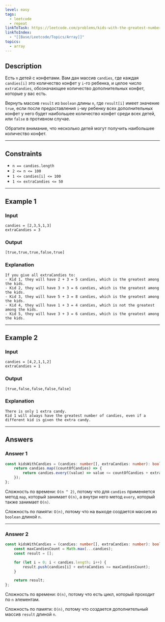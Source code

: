```yaml
---
level: easy
tags:
  - leetcode
  - repeat
linkToTask: https://leetcode.com/problems/kids-with-the-greatest-number-of-candies/description/
linkToIndex:
  - "[[Base/Leetcode/Topics/Array]]"
topics:
  - array
---
```

## Description

Есть `n` детей с конфетами. Вам дан массив `candies`, где каждая` candies[i]` это количество конфет у `i`-го ребенка, и целое число `extraCandies`, обозначающее количество дополнительных конфет, которые у вас есть.

Вернуть массив `result` из `boolean` длины `n`, где `result[i]` имеет значение `true`, если после предоставления `i`-му ребенку всех дополнительных конфет у него будет наибольшее количество конфет среди всех детей, или `false` в противном случае.

Обратите внимание, что несколько детей могут получить наибольшее количество конфет.

---
## Constraints

- `n == candies.length`
- `2 <= n <= 100`
- `1 <= candies[i] <= 100`
- `1 <= extraCandies <= 50`

---
## Example 1

### Input

```
candies = [2,3,5,1,3]
extraCandies = 3
```
### Output

```
[true,true,true,false,true]
```
### Explanation

```
If you give all extraCandies to:
- Kid 1, they will have 2 + 3 = 5 candies, which is the greatest among the kids.
- Kid 2, they will have 3 + 3 = 6 candies, which is the greatest among the kids.
- Kid 3, they will have 5 + 3 = 8 candies, which is the greatest among the kids.
- Kid 4, they will have 1 + 3 = 4 candies, which is not the greatest among the kids.
- Kid 5, they will have 3 + 3 = 6 candies, which is the greatest among the kids.
```

---
## Example 2

### Input

```
candies = [4,2,1,1,2]
extraCandies = 1
```
### Output

```
[true,false,false,false,false]
```
### Explanation

```
There is only 1 extra candy.
Kid 1 will always have the greatest number of candies, even if a different kid is given the extra candy.
```

---
## Answers

### Answer 1

```typescript
const kidsWithCandies = (candies: number[], extraCandies: number): boolean[] => {
    return candies.map((countOfCandies) => {
        return candies.every((value) => value <= countOfCandies + extraCandies);
    });
};
```

Сложность по времени: `O(n ^ 2)`, потому что для `candies` применяется метод `map`, который занимает `O(n)`, а внутри него метод `every`, который также занимает `O(n)`.

Сложность по памяти: `O(n)`, потому что на выходе создается массив из `boolean` длиной `n`.

---
### Answer 2

```typescript
const kidsWithCandies = (candies: number[], extraCandies: number): boolean[] => {
    const maxCandiesCount = Math.max(...candies);
    const result = [];

    for (let i = 0; i < candies.length; i++) {
        result.push(candies[i] + extraCandies >= maxCandiesCount);
    }

    return result;
};
```

Сложность по времени: `O(n)`, потому что есть цикл, который проходит по `n` элементам.

Сложность по памяти: `O(n)`, потому что создается дополнительный массив `result` длиной `n`.